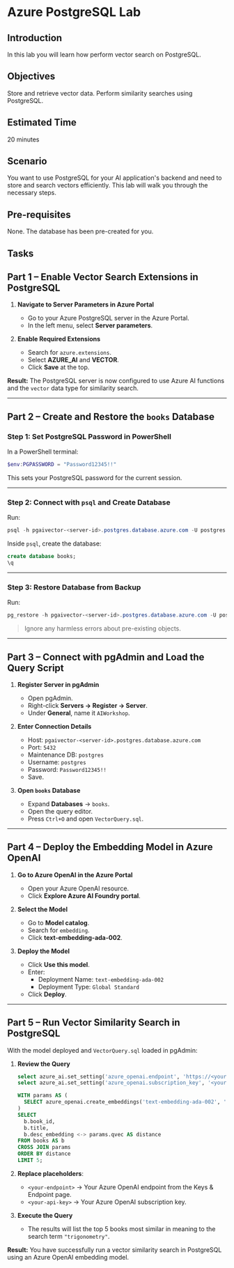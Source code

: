 # Azure PostgreSQL Lab
 
## Introduction
In this lab you will learn how perform vector search on PostgreSQL.
 
## Objectives
Store and retrieve vector data.
Perform similarity searches using PostgreSQL.
 
## Estimated Time
20 minutes
 
## Scenario
You want to use PostgreSQL for your AI application's backend and need to store and search vectors efficiently. This lab will walk you through the necessary steps.
 
## Pre-requisites
None. The database has been pre-created for you.
 
## Tasks
## Part 1 – Enable Vector Search Extensions in PostgreSQL

1. **Navigate to Server Parameters in Azure Portal**
   - Go to your Azure PostgreSQL server in the Azure Portal.
   - In the left menu, select **Server parameters**.

2. **Enable Required Extensions**
   - Search for `azure.extensions`.
   - Select **AZURE_AI** and **VECTOR**.
   - Click **Save** at the top.

**Result:** The PostgreSQL server is now configured to use Azure AI functions and the `vector` data type for similarity search.

---

## Part 2 – Create and Restore the `books` Database

### Step 1: Set PostgreSQL Password in PowerShell
In a PowerShell terminal:
```powershell
$env:PGPASSWORD = "Password12345!!"
```
This sets your PostgreSQL password for the current session.

---

### Step 2: Connect with `psql` and Create Database
Run:
```powershell
psql -h pgaivector-<server-id>.postgres.database.azure.com -U postgres -d postgres
```
Inside `psql`, create the database:
```sql
create database books;
\q
```

---

### Step 3: Restore Database from Backup
Run:
```powershell
pg_restore -h pgaivector-<server-id>.postgres.database.azure.com -U postgres -d books C:\Path\To\books
```
> Ignore any harmless errors about pre-existing objects.

---

## Part 3 – Connect with pgAdmin and Load the Query Script

1. **Register Server in pgAdmin**
   - Open pgAdmin.
   - Right-click **Servers → Register → Server**.
   - Under **General**, name it `AIWorkshop`.

2. **Enter Connection Details**
   - Host: `pgaivector-<server-id>.postgres.database.azure.com`
   - Port: `5432`
   - Maintenance DB: `postgres`
   - Username: `postgres`
   - Password: `Password12345!!`
   - Save.

3. **Open `books` Database**
   - Expand **Databases** → `books`.
   - Open the query editor.
   - Press `Ctrl+O` and open `VectorQuery.sql`.

---

## Part 4 – Deploy the Embedding Model in Azure OpenAI

1. **Go to Azure OpenAI in the Azure Portal**
   - Open your Azure OpenAI resource.
   - Click **Explore Azure AI Foundry portal**.

2. **Select the Model**
   - Go to **Model catalog**.
   - Search for `embedding`.
   - Click **text-embedding-ada-002**.

3. **Deploy the Model**
   - Click **Use this model**.
   - Enter:
     - Deployment Name: `text-embedding-ada-002`
     - Deployment Type: `Global Standard`
   - Click **Deploy**.

---

## Part 5 – Run Vector Similarity Search in PostgreSQL

With the model deployed and `VectorQuery.sql` loaded in pgAdmin:

1. **Review the Query**
   ```sql
   select azure_ai.set_setting('azure_openai.endpoint', 'https://<your-endpoint>.openai.azure.com/');
   select azure_ai.set_setting('azure_openai.subscription_key', '<your-api-key>');

   WITH params AS (
     SELECT azure_openai.create_embeddings('text-embedding-ada-002', 'trigonometry')::vector(1536) AS qvec
   )
   SELECT
     b.book_id,
     b.title,
     b.desc_embedding <-> params.qvec AS distance
   FROM books AS b
   CROSS JOIN params
   ORDER BY distance
   LIMIT 5;
   ```

2. **Replace placeholders**:
   - `<your-endpoint>` → Your Azure OpenAI endpoint from the Keys & Endpoint page.
   - `<your-api-key>` → Your Azure OpenAI subscription key.

3. **Execute the Query**
   - The results will list the top 5 books most similar in meaning to the search term `"trigonometry"`.

**Result:** You have successfully run a vector similarity search in PostgreSQL using an Azure OpenAI embedding model.

